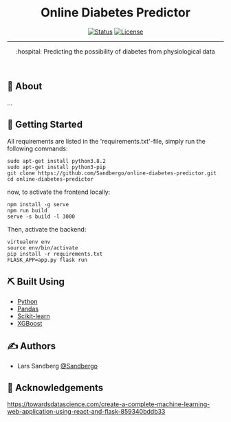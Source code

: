 

<h1 align="center">Online Diabetes Predictor</h1>

<div align="center">

  [![Status](https://img.shields.io/badge/status-active-success.svg)]() 
  [![License](https://img.shields.io/badge/license-MIT-blue.svg)](/LICENSE)

</div>

---

<p align="center">
:hospital: Predicting the possibility of diabetes from physiological data 
</p>
<br> 

## 🧐 About <a name = "about"></a>
...

## 🏁 Getting Started <a name = "getting_started"></a>

All requirements are listed in the 'requirements.txt'-file, simply run the following commands:

```
sudo apt-get install python3.8.2
sudo apt-get install python3-pip
git clone https://github.com/Sandbergo/online-diabetes-predictor.git
cd online-diabetes-predictor
```
now, to activate the frontend locally:
```
npm install -g serve
npm run build
serve -s build -l 3000
```
Then, activate the backend:
```
virtualenv env
source env/bin/activate 
pip install -r requirements.txt
FLASK_APP=app.py flask run
```

## ⛏️ Built Using <a name = "built_using"></a>
- [Python](https://www.python.org/) 
- [Pandas](https://pandas.pydata.org/)
- [Scikit-learn](https://scikit-learn.org/stable/)
- [XGBoost](https://xgboost.readthedocs.io/en/latest/)
    
    
## ✍️ Authors <a name = "authors"></a>
- Lars Sandberg [@Sandbergo](https://github.com/Sandbergo)

## 🎉 Acknowledgements
https://towardsdatascience.com/create-a-complete-machine-learning-web-application-using-react-and-flask-859340bddb33
